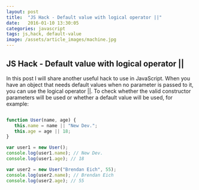 ```yaml
---
layout: post
title:  "JS Hack - Default value with logical operator ||"
date:   2016-01-10 13:30:05
categories: javascript
tags: js,hack, default-value
image: /assets/article_images/machine.jpg
---
```


JS Hack - Default value with logical operator || 
----------------  

In this post I will share another useful hack to use in JavaScript. 
When you have an object that needs default values when no parameter is passed to it, you can use the logical operator ||. 
To check whether the valid constructor parameters will be used or whether a default value will be used, for example:

```javascript

function User(name, age) {
   this.name = name || "New Dev.";
   this.age = age || 18;
}

var user1 = new User();
console.log(user1.name); // New Dev.
console.log(user1.age); // 18

var user2 = new User("Brendan Eich", 55);
console.log(user2.name); // Brendan Eich
console.log(user2.age); // 55

```
